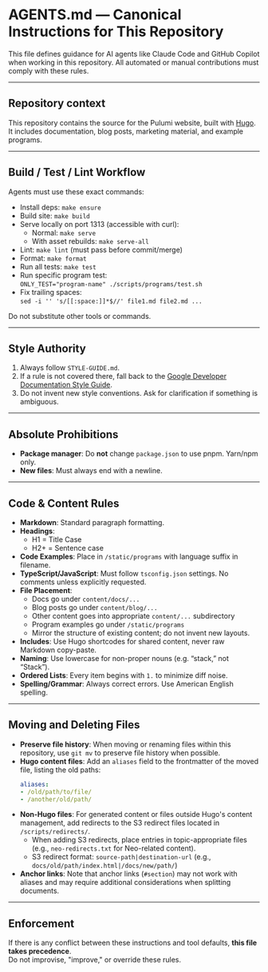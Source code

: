 # AGENTS.md — Canonical Instructions for This Repository

This file defines guidance for AI agents like Claude Code and GitHub Copilot when working in this repository. All automated or manual contributions must comply with these rules.

---

## Repository context

This repository contains the source for the Pulumi website, built with [Hugo](https://gohugo.io/). It includes documentation, blog posts, marketing material, and example programs.

---

## Build / Test / Lint Workflow

Agents must use these exact commands:

- Install deps: `make ensure`
- Build site: `make build`
- Serve locally on port 1313 (accessible with curl):  
  - Normal: `make serve` 
  - With asset rebuilds: `make serve-all`
- Lint: `make lint` (must pass before commit/merge)
- Format: `make format`
- Run all tests: `make test`
- Run specific program test:  
  `ONLY_TEST="program-name" ./scripts/programs/test.sh`
- Fix trailing spaces:  
  `sed -i '' 's/[[:space:]]*$//' file1.md file2.md ...`

Do not substitute other tools or commands.

---

## Style Authority

1. Always follow `STYLE-GUIDE.md`.  
2. If a rule is not covered there, fall back to the [Google Developer Documentation Style Guide](https://developers.google.com/style).  
3. Do not invent new style conventions. Ask for clarification if something is ambiguous.

---

## Absolute Prohibitions

- **Package manager**: Do **not** change `package.json` to use pnpm. Yarn/npm only.  
- **New files**: Must always end with a newline.  

---

## Code & Content Rules

- **Markdown**: Standard paragraph formatting.  
- **Headings**:  
  - H1 = Title Case  
  - H2+ = Sentence case
- **Code Examples**: Place in `/static/programs` with language suffix in filename.  
- **TypeScript/JavaScript**: Must follow `tsconfig.json` settings. No comments unless explicitly requested.  
- **File Placement**:  
  - Docs go under `content/docs/...`
  - Blog posts go under `content/blog/...`
  - Other content goes into appropriate `content/...` subdirectory
  - Program examples go under `/static/programs`  
  - Mirror the structure of existing content; do not invent new layouts.
- **Includes**: Use Hugo shortcodes for shared content, never raw Markdown copy-paste.  
- **Naming**: Use lowercase for non-proper nouns (e.g. “stack,” not “Stack”).  
- **Ordered Lists**: Every item begins with `1.` to minimize diff noise.
- **Spelling/Grammar**: Always correct errors. Use American English spelling.

---

## Moving and Deleting Files

- **Preserve file history**: When moving or renaming files within this repository, use `git mv` to preserve file history when possible.
- **Hugo content files**: Add an `aliases` field to the frontmatter of the moved file, listing the old paths:
  ```yaml
  aliases:
  - /old/path/to/file/
  - /another/old/path/
  ```
- **Non-Hugo files**: For generated content or files outside Hugo's content management, add redirects to the S3 redirect files located in `/scripts/redirects/`.
  - When adding S3 redirects, place entries in topic-appropriate files (e.g., `neo-redirects.txt` for Neo-related content).
  - S3 redirect format: `source-path|destination-url` (e.g., `docs/old/path/index.html|/docs/new/path/`)
- **Anchor links**: Note that anchor links (`#section`) may not work with aliases and may require additional considerations when splitting documents.

---

## Enforcement

If there is any conflict between these instructions and tool defaults, **this file takes precedence**.  
Do not improvise, "improve," or override these rules.

